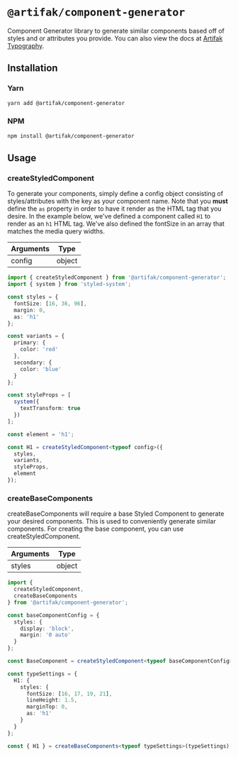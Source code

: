 # `@artifak/component-generator`

Component Generator library to generate similar components based off of styles and or attributes you provide. You can also view the docs
at [Artifak Typography](https://www.artifak.dev/?content=Generator).

## Installation

### Yarn

```sh
yarn add @artifak/component-generator
```

### NPM

```sh
npm install @artifak/component-generator
```

## Usage

### createStyledComponent

To generate your components, simply define a config object consisting of styles/attributes with the key as your component name. Note that you **must** define the `as` property in order to have it render as the HTML tag that you desire. In the example below, we've defined a component called `H1` to render as an `h1` HTML tag. We've also defined the fontSize in an array that matches the media query widths.

| Arguments | Type   |
| --------- | ------ |
| config    | object |

```ts
import { createStyledComponent } from '@artifak/component-generator';
import { system } from 'styled-system';

const styles = {
  fontSize: [16, 36, 96],
  margin: 0,
  as: 'h1'
};

const variants = {
  primary: {
    color: 'red'
  },
  secondary: {
    color: 'blue'
  }
};

const styleProps = [
  system({
    textTransform: true
  })
];

const element = 'h1';

const H1 = createStyledComponent<typeof config>({
  styles,
  variants,
  styleProps,
  element
});
```

### createBaseComponents

createBaseComponents will require a base Styled Component to generate your desired components. This is used to conveniently generate similar components. For creating the base component, you can use createStyledComponent.

| Arguments | Type   |
| --------- | ------ |
| styles    | object |

```ts
import {
  createStyledComponent,
  createBaseComponents
} from '@artifak/component-generator';

const baseComponentConfig = {
  styles: {
    display: 'block',
    margin: '0 auto'
  }
};

const BaseComponent = createStyledComponent<typeof baseComponentConfig>();

const typeSettings = {
  H1: {
    styles: {
      fontSize: [16, 17, 19, 21],
      lineHeight: 1.5,
      marginTop: 0,
      as: 'h1'
    }
  }
};

const { H1 } = createBaseComponents<typeof typeSettings>(typeSettings);
```
